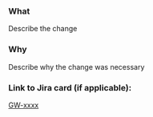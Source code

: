 ### What
Describe the change

### Why
Describe why the change was necessary


### Link to Jira card (if applicable): 
[GW-xxxx](https://technologyprogramme.atlassian.net/browse/GW-xxxx)
